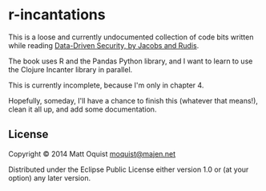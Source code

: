 # r-incantations

This is a loose and currently undocumented collection of code bits written while
reading [Data-Driven Security, by Jacobs and
Rudis](http://www.amazon.com/Data-Driven-Security-Analysis-Visualization-Dashboards/dp/1118793722).

The book uses R and the Pandas Python library, and I want to learn to use
the Clojure Incanter library in parallel.

This is currently incomplete, because I'm only in chapter 4.

Hopefully, someday, I'll have a chance to finish this (whatever that means!),
clean it all up, and add some documentation.

## License

Copyright © 2014 Matt Oquist <moquist@majen.net>

Distributed under the Eclipse Public License either version 1.0 or (at
your option) any later version.
